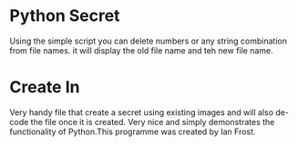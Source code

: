 # Python Secret
Using the simple script you can delete numbers or any string combination from file names. it will display the old file name and teh new file name.

# Create In
Very handy file that create a secret using existing images and will also de-code the file once it is created. Very nice and simply demonstrates the functionality of Python.This programme was created by Ian Frost.
